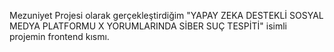 Mezuniyet Projesi olarak gerçekleştirdiğim "YAPAY ZEKA DESTEKLİ SOSYAL MEDYA PLATFORMU X YORUMLARINDA SİBER SUÇ TESPİTİ" isimli projemin frontend kısmı.

